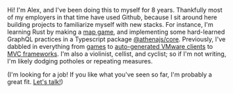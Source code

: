 Hi! I'm Alex, and I've been doing this to myself for 8 years. Thankfully most of my employers in that time have used Github, because I sit around here building projects to familiarize myself with new stacks. For instance, I'm learning Rust by making a [map game](https://github.com/aldahick/mapgame), and implementing some hard-learned GraphQL practices in a Typescript package [@athenajs/core](https://github.com/aldahick/athena). Previously, I've dabbled in everything from [games](https://github.com/aldahick/dotter) to [auto-generated VMware clients](https://github.com/hyperqube-io/vsphere-soap) to [MVC frameworks](https://github.com/crossroads-education?q=eta&type=source&language=&sort=stargazers). I'm also a violinist, cellist, and cyclist; so if I'm not writing, I'm likely dodging potholes or repeating measures.

(I'm looking for a job! If you like what you've seen so far, I'm probably a great fit. [Let's talk!](alex@alexhicks.net))
